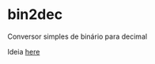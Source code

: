 # bin2dec
Conversor simples de binário para decimal

Ideia [here](https://github.com/florinpop17/app-ideas)
